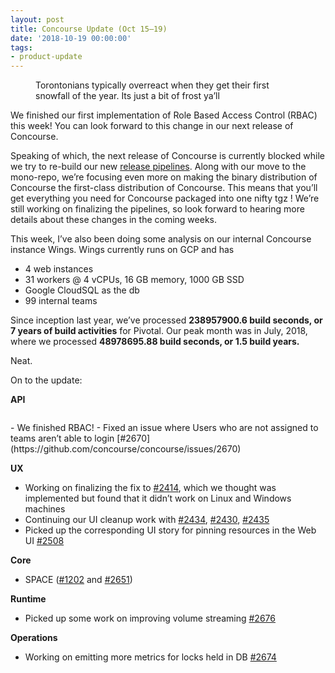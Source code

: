 ```yaml
---
layout: post
title: Concourse Update (Oct 15–19)
date: '2018-10-19 00:00:00'
tags:
- product-update
---
```


<figure class="kg-card kg-image-card kg-card-hascaption"><img src=" __GHOST_URL__ /content/images/downloaded_images/Concourse-Update--Oct-15-19-/1-Y05yilBhjLQKwCftw39ZVw.jpeg" class="kg-image" alt loading="lazy"><figcaption>Torontonians typically overreact when they get their first snowfall of the year. Its just a bit of frost ya’ll</figcaption></figure>

We finished our first implementation of Role Based Access Control (RBAC) this week! You can look forward to this change in our next release of Concourse.

Speaking of which, the next release of Concourse is currently blocked while we try to re-build our new [release pipelines](https://ci.concourse-ci.org/teams/main/pipelines/concourse). Along with our move to the mono-repo, we’re focusing even more on making the binary distribution of Concourse the first-class distribution of Concourse. This means that you’ll get everything you need for Concourse packaged into one nifty tgz&nbsp;! We’re still working on finalizing the pipelines, so look forward to hearing more details about these changes in the coming weeks.

This week, I’ve also been doing some analysis on our internal Concourse instance Wings. Wings currently runs on GCP and has

- 4 web instances
- 31 workers @ 4 vCPUs, 16 GB memory, 1000 GB SSD
- Google CloudSQL as the db
- 99 internal teams

Since inception last year, we’ve processed **238957900.6 build seconds, or 7 years of build activities** for Pivotal. Our peak month was in July, 2018, where we processed **48978695.88 build seconds, or 1.5 build years.**

Neat.

On to the update:

**API**

<figure class="kg-card kg-image-card"><img src=" __GHOST_URL__ /content/images/downloaded_images/Concourse-Update--Oct-15-19-/1-I0qcGZPL9DOugmQ6eC_xVQ.png" class="kg-image" alt loading="lazy"></figure>
- We finished RBAC!
- Fixed an issue where Users who are not assigned to teams aren’t able to login [#2670](https://github.com/concourse/concourse/issues/2670)

**UX**

- Working on finalizing the fix to [#2414](https://github.com/concourse/concourse/issues/2414), which we thought was implemented but found that it didn’t work on Linux and Windows machines
- Continuing our UI cleanup work with [#2434](https://github.com/concourse/concourse/issues/2434), [#2430](https://github.com/concourse/concourse/issues/2670), [#2435](https://github.com/concourse/concourse/issues/2435)
- Picked up the corresponding UI story for pinning resources in the Web UI [#2508](https://github.com/concourse/concourse/issues/2508)

**Core**

- SPACE ([#1202](https://github.com/concourse/concourse/issues/1202) and [#2651](https://github.com/concourse/concourse/issues/2651))

**Runtime**

- Picked up some work on improving volume streaming [#2676](https://github.com/concourse/concourse/issues/2676)

**Operations**

- Working on emitting more metrics for locks held in DB [#2674](https://github.com/concourse/concourse/issues/2674)
